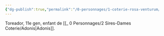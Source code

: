 ```yaml
---
{"dg-publish":true,"permalink":"/0-personnages/1-coterie-rosa-venturum/calixte/","tags":["gardenEntry"]}
---
```


Toreador, 11e gen, enfant de [[_ 0 Personnages/2 Sires-Dames Coterie/Adonis\|Adonis]].